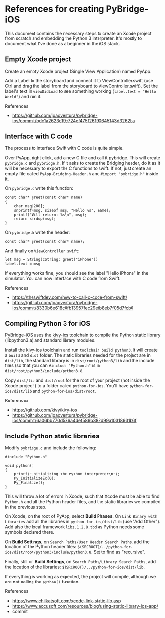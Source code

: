 # References for creating PyBridge-iOS

This document contains the necessary steps to create an Xcode project from scratch and embedding the Python 3 interpreter. It's mostly to document what I've done as a beginner in the iOS stack.


## Empty Xcode project

Create an empty Xcode project (Single View Application) named PyApp.

Add a Label to the storyboard and connect it to ViewController.swift (use Ctrl and drag the label from the storyboard to ViewController.swift). Set the label's text in `viewDidLoad` to see something working (`label.text = "Hello World"`) and run it.

References
- https://github.com/joaoventura/pybridge-ios/commit/bdc1a2623c19c724ef475f26190645143d3262ba


## Interface with C code

The process to interface Swift with C code is quite simple. 

Over PyApp, right click, add a new C file and call it pybridge. This will create `pybridge.c` and `pybridge.h`. If it asks to create the Bridging header, do it as it will be necessary to export the C functions to swift. If not, just create an empty file called `PyApp-Bridging-Header.h` and `#import "pybridge.h"` inside it.

On `pybridge.c` write this function:

```
const char* greet(const char* name)
{
    char msg[200];
    snprintf(msg, sizeof msg, "Hello %s", name);
    printf("Will return: %s\n", msg);
    return strdup(msg);
}
```

On `pybridge.h` write the header:

```
const char* greet(const char* name);
```

And finally on `ViewController.swift`:

```
let msg = String(cString: greet("iPhone"))
label.text = msg
```

If everything works fine, you should see the label "Hello iPhone" in the simulator. You can now interface with C code from Swift.

References
- https://theswiftdev.com/how-to-call-c-code-from-swift/
- https://github.com/joaoventura/pybridge-ios/commit/8330b6e618c0fb13957fec29efb8eb7f05d7fcb0


## Compiling Python 3 for iOS

PyBridge-iOS uses the [kivy-ios](https://github.com/kivy/kivy-ios) toolchain to compile the Python static library (libpython3.a) and standard library modules.

Install the kivy-ios toolchain and run `toolchain build python3`. It will create a `build` and `dist` folder. The static libraries needed for the project are in `dist/lib`, the standard library is in `dist/root/python3/lib` and the include files (so that you can `#include "Python.h"` is in `dist/root/python3/include/python3.8`.

Copy `dist/lib` and `dist/root` for the root of your project (not inside the Xcode project!) to a folder called `python-for-ios`. You'll have `python-for-ios/dist/lib` and `python-for-ios/dist/root`.

References
- https://github.com/kivy/kivy-ios
- https://github.com/joaoventura/pybridge-ios/commit/6a06bb770d586a4def589b382d99a10318931b6f


## Include Python static libraries

Modify `pybridge.c` and include the following:

```
#include "Python.h"

void python()
{
    printf("Initializing the Python interpreter\n");
    Py_InitializeEx(0);
    Py_Finalize();
}
```

This will throw a lot of errors in Xcode, such that Xcode must be able to find `Python.h` and all the Python header files, and the static libraries we compiled in the previous step.

On Xcode, on the root of PyApp, select **Build Phases**. On `Link Binary with Libraries` add all the libraries in `python-for-ios/dist/lib` (use "Add Other"). Add also the local framework `libz.1.2.8.tbd` as Python needs some symbols declared there.

On **Build Settings**, on `Search Paths/User Header Search Paths`, add the location of the Python header files: `$(SRCROOT)/../python-for-ios/dist/root/python3/include/python3.8`. Set to find as "recursive".

Finally, still on **Build Settings**, on `Search Paths/Library Search Paths`, add the location of the libraries: `$(SRCROOT)/../python-for-ios/dist/lib`.

If everything is working as expected, the project will compile, although we are not calling the `python()` function.

References
- https://www.chilkatsoft.com/xcode-link-static-lib.asp
- https://www.accusoft.com/resources/blog/using-static-library-ios-app/
- commit





